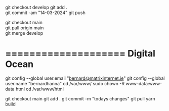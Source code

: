 git checkout develop
git add .           
git commit -am "14-03-2024"
git push

git checkout main   
git pull origin main        
git merge develop

====================
Digital Ocean
====================

git config --global user.email "bernard@matrixinternet.ie"
git config --global user.name "bernardhanna"
cd /var/www/
sudo chown -R www-data:www-data html
cd /var/www/html

git checkout main
git add .
git commit -m "todays changes"
git pull
yarn build
